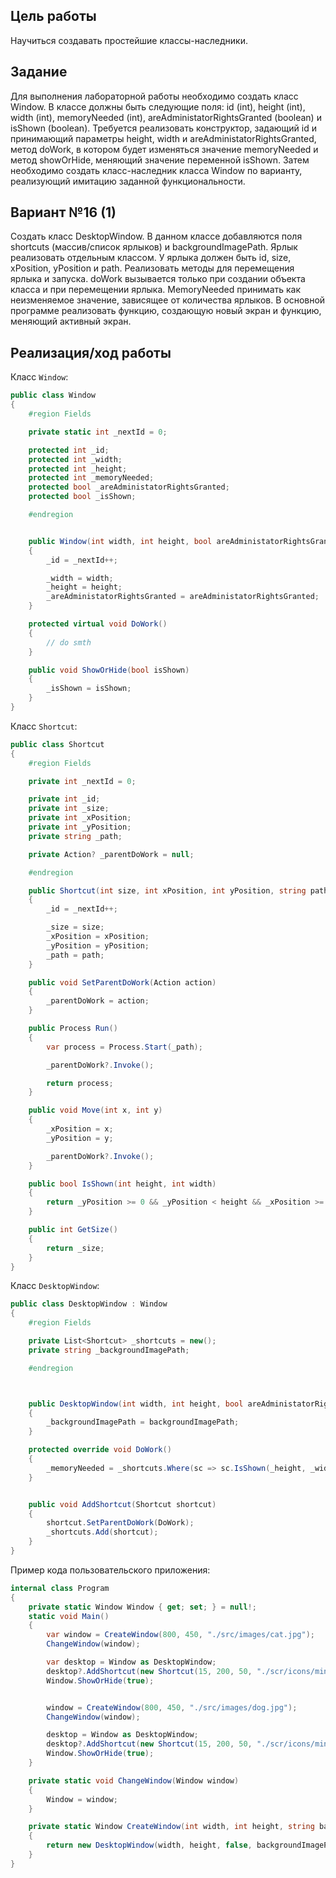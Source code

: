 ## Цель работы

Научиться создавать простейшие классы-наследники.
## Задание
Для выполнения лабораторной работы необходимо создать класс Window. В классе должны быть следующие поля: id (int), height (int), width (int), memoryNeeded (int), areAdministatorRightsGranted (boolean) и isShown (boolean). Требуется реализовать конструктор, задающий id и принимающий параметры height, width и areAdministatorRightsGranted, метод doWork, в котором будет изменяться значение memoryNeeded и метод showOrHide, меняющий значение переменной isShown. Затем необходимо создать класс-наследник класса Window по варианту, реализующий имитацию заданной функциональности.
## Вариант №16 (1)
Создать класс DesktopWindow. В данном классе добавляются поля shortcuts (массив/список ярлыков) и backgroundImagePath. Ярлык реализовать отдельным классом. У ярлыка должен быть id, size, xPosition, yPosition и path. Реализовать методы для перемещения ярлыка и запуска. doWork вызывается только при создании объекта класса и при перемещении ярлыка. MemoryNeeded принимать как неизменяемое значение, зависящее от количества ярлыков. В основной программе реализовать функцию, создающую новый экран и функцию, меняющий активный экран.
## Реализация/ход работы
Класс `Window`:
```C#
public class Window
{
    #region Fields

    private static int _nextId = 0;

    protected int _id;
    protected int _width;
    protected int _height;
    protected int _memoryNeeded;
    protected bool _areAdministatorRightsGranted;
    protected bool _isShown;

    #endregion


    public Window(int width, int height, bool areAdministatorRightsGranted)
    {
        _id = _nextId++;

        _width = width;
        _height = height;
        _areAdministatorRightsGranted = areAdministatorRightsGranted;
    }

    protected virtual void DoWork()
    {
        // do smth
    }

    public void ShowOrHide(bool isShown)
    {
        _isShown = isShown;
    }
}
```
Класс `Shortcut`:
```C#
public class Shortcut
{
    #region Fields

    private int _nextId = 0;

    private int _id;
    private int _size;
    private int _xPosition;
    private int _yPosition;
    private string _path;

    private Action? _parentDoWork = null;

    #endregion

    public Shortcut(int size, int xPosition, int yPosition, string path)
    {
        _id = _nextId++;

        _size = size;
        _xPosition = xPosition;
        _yPosition = yPosition;
        _path = path;
    }

    public void SetParentDoWork(Action action)
    {
        _parentDoWork = action;
    }

    public Process Run()
    {
        var process = Process.Start(_path);

        _parentDoWork?.Invoke();

        return process;
    }

    public void Move(int x, int y)
    {
        _xPosition = x;
        _yPosition = y;

        _parentDoWork?.Invoke();
    }

    public bool IsShown(int height, int width)
    {
        return _yPosition >= 0 && _yPosition < height && _xPosition >= 0 && _xPosition < width;
    }

    public int GetSize()
    {
        return _size;
    }
}
```
Класс `DesktopWindow`:
```C#
public class DesktopWindow : Window
{
    #region Fields

    private List<Shortcut> _shortcuts = new();
    private string _backgroundImagePath;

    #endregion



    public DesktopWindow(int width, int height, bool areAdministatorRightsGranted, string backgroundImagePath) : base(width, height, areAdministatorRightsGranted)
    {
        _backgroundImagePath = backgroundImagePath;
    }

    protected override void DoWork()
    {
        _memoryNeeded = _shortcuts.Where(sc => sc.IsShown(_height, _width)).Sum(sc => sc.GetSize());
    }


    public void AddShortcut(Shortcut shortcut)
    {
        shortcut.SetParentDoWork(DoWork);
        _shortcuts.Add(shortcut);
    }
}
```
Пример кода пользовательского приложения:
```C#
internal class Program
{
    private static Window Window { get; set; } = null!;
    static void Main()
    {
        var window = CreateWindow(800, 450, "./src/images/cat.jpg");
        ChangeWindow(window);

        var desktop = Window as DesktopWindow;
        desktop?.AddShortcut(new Shortcut(15, 200, 50, "./scr/icons/minecraft.ico"));
        Window.ShowOrHide(true);


        window = CreateWindow(800, 450, "./src/images/dog.jpg");
        ChangeWindow(window);

        desktop = Window as DesktopWindow;
        desktop?.AddShortcut(new Shortcut(15, 200, 50, "./scr/icons/minecraft.ico"));
        Window.ShowOrHide(true);
    }

    private static void ChangeWindow(Window window)
    {
        Window = window;
    }

    private static Window CreateWindow(int width, int height, string backgroundImagePath)
    {
        return new DesktopWindow(width, height, false, backgroundImagePath);
    }
}
```
